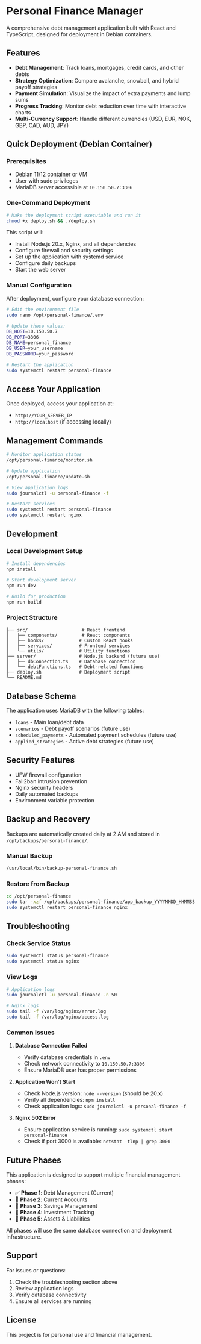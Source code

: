 # Personal Finance Manager

A comprehensive debt management application built with React and TypeScript, designed for deployment in Debian containers.

## Features

- **Debt Management**: Track loans, mortgages, credit cards, and other debts
- **Strategy Optimization**: Compare avalanche, snowball, and hybrid payoff strategies
- **Payment Simulation**: Visualize the impact of extra payments and lump sums
- **Progress Tracking**: Monitor debt reduction over time with interactive charts
- **Multi-Currency Support**: Handle different currencies (USD, EUR, NOK, GBP, CAD, AUD, JPY)

## Quick Deployment (Debian Container)

### Prerequisites
- Debian 11/12 container or VM
- User with sudo privileges
- MariaDB server accessible at `10.150.50.7:3306`

### One-Command Deployment

```bash
# Make the deployment script executable and run it
chmod +x deploy.sh && ./deploy.sh
```

This script will:
- Install Node.js 20.x, Nginx, and all dependencies
- Configure firewall and security settings
- Set up the application with systemd service
- Configure daily backups
- Start the web server

### Manual Configuration

After deployment, configure your database connection:

```bash
# Edit the environment file
sudo nano /opt/personal-finance/.env

# Update these values:
DB_HOST=10.150.50.7
DB_PORT=3306
DB_NAME=personal_finance
DB_USER=your_username
DB_PASSWORD=your_password

# Restart the application
sudo systemctl restart personal-finance
```

## Access Your Application

Once deployed, access your application at:
- `http://YOUR_SERVER_IP`
- `http://localhost` (if accessing locally)

## Management Commands

```bash
# Monitor application status
/opt/personal-finance/monitor.sh

# Update application
/opt/personal-finance/update.sh

# View application logs
sudo journalctl -u personal-finance -f

# Restart services
sudo systemctl restart personal-finance
sudo systemctl restart nginx
```

## Development

### Local Development Setup

```bash
# Install dependencies
npm install

# Start development server
npm run dev

# Build for production
npm run build
```

### Project Structure

```
├── src/                    # React frontend
│   ├── components/         # React components
│   ├── hooks/             # Custom React hooks
│   ├── services/          # Frontend services
│   └── utils/             # Utility functions
├── server/                # Node.js backend (future use)
│   ├── dbConnection.ts    # Database connection
│   └── debtFunctions.ts   # Debt-related functions
├── deploy.sh              # Deployment script
└── README.md
```

## Database Schema

The application uses MariaDB with the following tables:

- `loans` - Main loan/debt data
- `scenarios` - Debt payoff scenarios (future use)
- `scheduled_payments` - Automated payment schedules (future use)
- `applied_strategies` - Active debt strategies (future use)

## Security Features

- UFW firewall configuration
- Fail2ban intrusion prevention
- Nginx security headers
- Daily automated backups
- Environment variable protection

## Backup and Recovery

Backups are automatically created daily at 2 AM and stored in `/opt/backups/personal-finance/`.

### Manual Backup
```bash
/usr/local/bin/backup-personal-finance.sh
```

### Restore from Backup
```bash
cd /opt/personal-finance
sudo tar -xzf /opt/backups/personal-finance/app_backup_YYYYMMDD_HHMMSS.tar.gz
sudo systemctl restart personal-finance nginx
```

## Troubleshooting

### Check Service Status
```bash
sudo systemctl status personal-finance
sudo systemctl status nginx
```

### View Logs
```bash
# Application logs
sudo journalctl -u personal-finance -n 50

# Nginx logs
sudo tail -f /var/log/nginx/error.log
sudo tail -f /var/log/nginx/access.log
```

### Common Issues

1. **Database Connection Failed**
   - Verify database credentials in `.env`
   - Check network connectivity to `10.150.50.7:3306`
   - Ensure MariaDB user has proper permissions

2. **Application Won't Start**
   - Check Node.js version: `node --version` (should be 20.x)
   - Verify all dependencies: `npm install`
   - Check application logs: `sudo journalctl -u personal-finance -f`

3. **Nginx 502 Error**
   - Ensure application service is running: `sudo systemctl start personal-finance`
   - Check if port 3000 is available: `netstat -tlnp | grep 3000`

## Future Phases

This application is designed to support multiple financial management phases:

- ✅ **Phase 1**: Debt Management (Current)
- 🔄 **Phase 2**: Current Accounts
- 🔄 **Phase 3**: Savings Management
- 🔄 **Phase 4**: Investment Tracking
- 🔄 **Phase 5**: Assets & Liabilities

All phases will use the same database connection and deployment infrastructure.

## Support

For issues or questions:
1. Check the troubleshooting section above
2. Review application logs
3. Verify database connectivity
4. Ensure all services are running

## License

This project is for personal use and financial management.